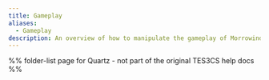 ```yaml
---
title: Gameplay
aliases:
  - Gameplay
description: An overview of how to manipulate the gameplay of Morrowind with The Elder Scrolls Construction Set, including scripting and Game Settings.
---
```

%% folder-list page for Quartz - not part of the original TES3CS help docs %%